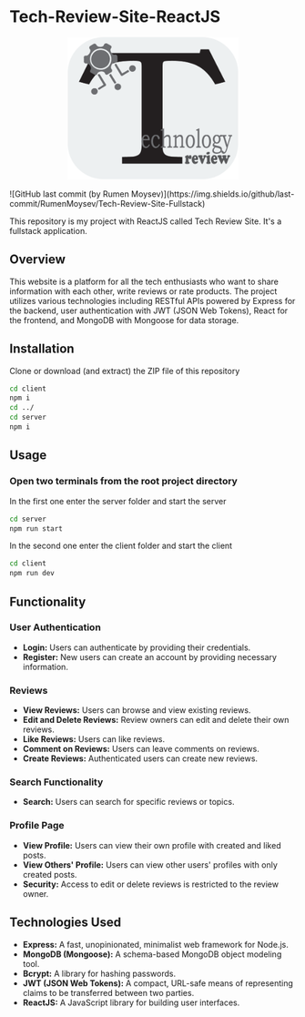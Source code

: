 # Tech-Review-Site-ReactJS
<p align='center'>
    <img src='./client/public/images/black_white_logo.png' width='300' height='250' alt='logo'>
</p>
![GitHub last commit (by Rumen Moysev)](https://img.shields.io/github/last-commit/RumenMoysev/Tech-Review-Site-Fullstack)

This repository is my project with ReactJS called Tech Review Site. It's a fullstack application.
## Overview
This website is a platform for all the tech enthusiasts who want to share information with each other, write reviews or rate products. The project utilizes various technologies including RESTful APIs powered by Express for the backend, user authentication with JWT (JSON Web Tokens), React for the frontend, and MongoDB with Mongoose for data storage.
## Installation
Clone or download (and extract) the ZIP file of this repository
```bash
cd client 
npm i
cd ../
cd server
npm i
```

## Usage
### Open two terminals from the root project directory
In the first one enter the server folder and start the server
```bash
cd server
npm run start
```
In the second one enter the client folder and start the client
```bash
cd client
npm run dev
```

## Functionality

### User Authentication

- **Login:** Users can authenticate by providing their credentials.
- **Register:** New users can create an account by providing necessary information.

### Reviews

- **View Reviews:** Users can browse and view existing reviews.
- **Edit and Delete Reviews:** Review owners can edit and delete their own reviews.
- **Like Reviews:** Users can like reviews.
- **Comment on Reviews:** Users can leave comments on reviews.
- **Create Reviews:** Authenticated users can create new reviews.

### Search Functionality

- **Search:** Users can search for specific reviews or topics.

### Profile Page

- **View Profile:** Users can view their own profile with created and liked posts.
- **View Others' Profile:** Users can view other users' profiles with only created posts.
- **Security:** Access to edit or delete reviews is restricted to the review owner.

## Technologies Used

- **Express:** A fast, unopinionated, minimalist web framework for Node.js.
- **MongoDB (Mongoose):** A schema-based MongoDB object modeling tool.
- **Bcrypt:** A library for hashing passwords.
- **JWT (JSON Web Tokens):** A compact, URL-safe means of representing claims to be transferred between two parties.
- **ReactJS:** A JavaScript library for building user interfaces.